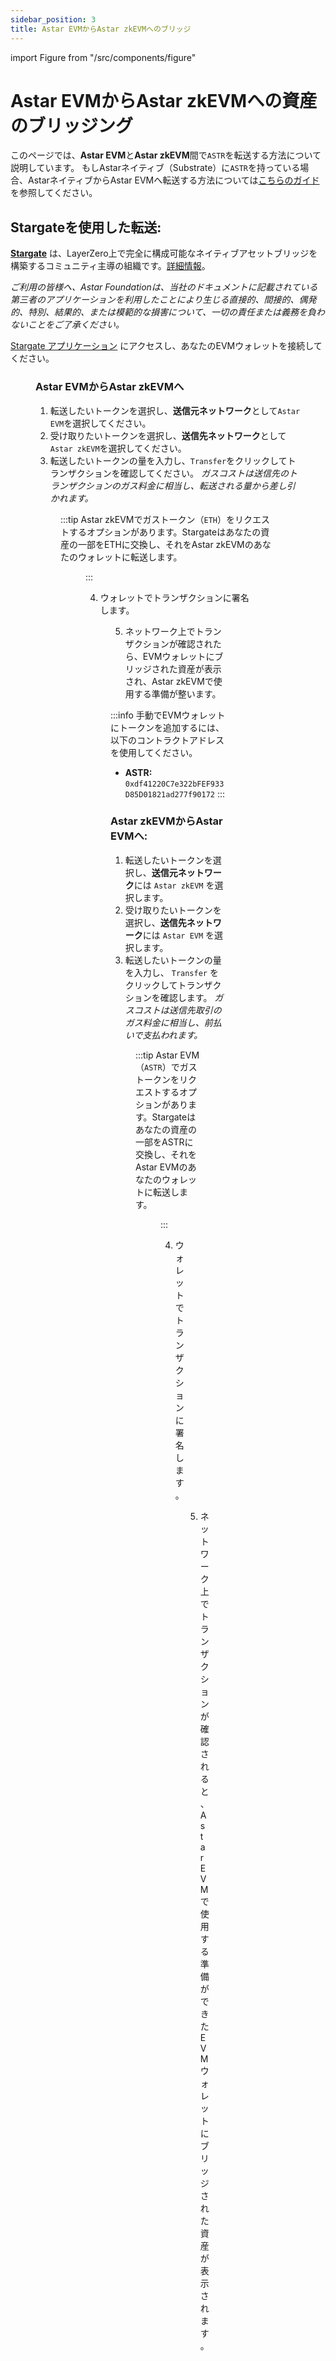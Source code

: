 ```yaml
---
sidebar_position: 3
title: Astar EVMからAstar zkEVMへのブリッジ
---
```


import Figure from "/src/components/figure"

# Astar EVMからAstar zkEVMへの資産のブリッジング

このページでは、**Astar EVM**と**Astar zkEVM**間で`ASTR`を転送する方法について説明しています。
もしAstarネイティブ（Substrate）に`ASTR`を持っている場合、AstarネイティブからAstar EVMへ転送する方法については[こちらのガイド](/docs/use/manage-assets/transfer-tokens#sending-astrsdn-to-astar-evm-from-astar-native-or-any-tokens-in-the-account)を参照してください。

## Stargateを使用した転送:

**[Stargate](https://stargate.finance/transfer)** は、LayerZero上で完全に構成可能なネイティブアセットブリッジを構築するコミュニティ主導の組織です。[詳細情報](https://stargateprotocol.gitbook.io/stargate/v/user-docs)。

*ご利用の皆様へ、Astar Foundationは、当社のドキュメントに記載されている第三者のアプリケーションを利用したことにより生じる直接的、間接的、偶発的、特別、結果的、または模範的な損害について、一切の責任または義務を負わないことをご了承ください。*

[Stargate アプリケーション](https://stargate.finance/transfer)  にアクセスし、あなたのEVMウォレットを接続してください。

<Figure src={require('/docs/use/zkevm-guides/img/Stargate_1.png').default} width="75%" />

### Astar EVMからAstar zkEVMへ

1. 転送したいトークンを選択し、**送信元ネットワーク**として`Astar EVM`を選択してください。
2. 受け取りたいトークンを選択し、**送信先ネットワーク**として`Astar zkEVM`を選択してください。
3. 転送したいトークンの量を入力し、`Transfer`をクリックしてトランザクションを確認してください。
*ガスコストは送信先のトランザクションのガス料金に相当し、転送される量から差し引かれます。*

<Figure src={require('/docs/use/zkevm-guides/img/Stargate_2.png').default} width="85%" />

:::tip
Astar zkEVMでガストークン（`ETH`）をリクエストするオプションがあります。Stargateはあなたの資産の一部をETHに交換し、それをAstar zkEVMのあなたのウォレットに転送します。

<Figure src={require('/docs/use/zkevm-guides/img/Stargate_3.png').default} width="85%" />
:::

4. ウォレットでトランザクションに署名します。

<Figure src={require('/docs/use/zkevm-guides/img/Stargate_4.png').default} width="75%" />

5. ネットワーク上でトランザクションが確認されたら、EVMウォレットにブリッジされた資産が表示され、Astar zkEVMで使用する準備が整います。

:::info
手動でEVMウォレットにトークンを追加するには、以下のコントラクトアドレスを使用してください。
- **ASTR:** `0xdf41220C7e322bFEF933D85D01821ad277f90172`
:::

### Astar zkEVMからAstar EVMへ:

1. 転送したいトークンを選択し、**送信元ネットワーク**には `Astar zkEVM` を選択します。
2. 受け取りたいトークンを選択し、**送信先ネットワーク**には `Astar EVM` を選択します。
3. 転送したいトークンの量を入力し、 `Transfer` をクリックしてトランザクションを確認します。 
*ガスコストは送信先取引のガス料金に相当し、前払いで支払われます。*

<Figure src={require('/docs/use/zkevm-guides/img/Stargate_5.png').default} width="85%" />

:::tip
Astar EVM（`ASTR`）でガストークンをリクエストするオプションがあります。Stargateはあなたの資産の一部をASTRに交換し、それをAstar EVMのあなたのウォレットに転送します。

<Figure src={require('/docs/use/zkevm-guides/img/Stargate_6.png').default} width="85%" />
:::

4. ウォレットでトランザクションに署名します。

<Figure src={require('/docs/use/zkevm-guides/img/Stargate_4.png').default} width="75%" />

5. ネットワーク上でトランザクションが確認されると、Astar EVMで使用する準備ができたEVMウォレットにブリッジされた資産が表示されます。
